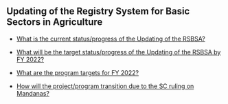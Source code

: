 ## Updating of the Registry System for Basic Sectors in Agriculture


 - [What is the current status/progress of the Updating of the RSBSA?](/updating-of-the-registry-system-for-basic-sectors-in-agriculture/what-is-the-current-statusprogress-of-the-updating-of-the-rsbsa)
    
 - [What will be the target status/progress of the Updating of the RSBSA by FY 2022?](/updating-of-the-registry-system-for-basic-sectors-in-agriculture/what-will-be-the-target-statusprogress-of-the-updating-of-the-rsbsa-by-fy-2022)
    
 - [What are the program targets for FY 2022?](/updating-of-the-registry-system-for-basic-sectors-in-agriculture/what-are-the-program-targets-for-fy-2022)
    
 - [How will the project/program transition due to the SC ruling on Mandanas?](/updating-of-the-registry-system-for-basic-sectors-in-agriculture/how-will-the-projectprogram-transition-due-to-the-sc-ruling-on-mandanas)
    
